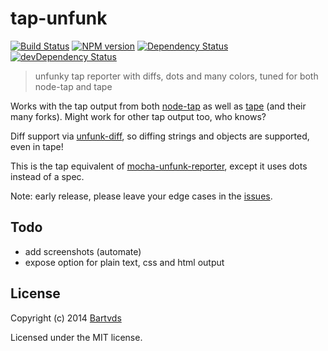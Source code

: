 # tap-unfunk

[![Build Status](https://secure.travis-ci.org/Bartvds/tap-unfunk.png?branch=master)](http://travis-ci.org/Bartvds/tap-unfunk) [![NPM version](https://badge.fury.io/js/tap-unfunk.png)](http://badge.fury.io/js/tap-unfunk) [![Dependency Status](https://david-dm.org/Bartvds/tap-unfunk.png)](https://david-dm.org/Bartvds/tap-unfunk) [![devDependency Status](https://david-dm.org/Bartvds/tap-unfunk/dev-status.png)](https://david-dm.org/Bartvds/tap-unfunk#info=devDependencies)

> unfunky tap reporter with diffs, dots and many colors, tuned for both node-tap and tape

Works with the tap output from both [node-tap](https://github.com/isaacs/node-tap) as well as [tape](https://github.com/substack/tape) (and their many forks). Might work for other tap output too, who knows?

Diff support via [unfunk-diff](https://github.com/Bartvds/unfunk-diff), so diffing strings and objects are supported,  even in tape!

This is the tap equivalent of [mocha-unfunk-reporter](https://github.com/Bartvds/mocha-unfunk-reporter), except it uses dots instead of a spec.

Note: early release, please leave your edge cases in the [issues](https://github.com/Bartvds/tap-unfunk/issues).


## Todo

- add screenshots (automate)
- expose option for plain text, css and html output

## License

Copyright (c) 2014 [Bartvds](https://github.com/Bartvds)

Licensed under the MIT license.
